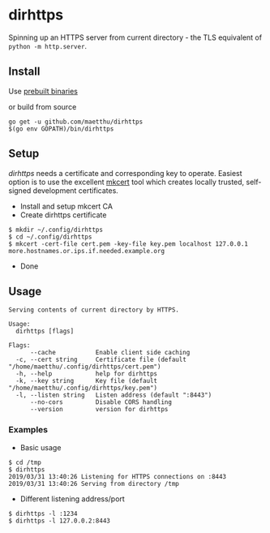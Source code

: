 # dirhttps

Spinning up an HTTPS server from current directory - the TLS equivalent of `python -m http.server`.

## Install

Use [prebuilt binaries](https://github.com/maetthu/dirhttps/releases)

or build from source

```
go get -u github.com/maetthu/dirhttps
$(go env GOPATH)/bin/dirhttps
```

## Setup

_dirhttps_ needs a certificate and corresponding key to operate. Easiest option is to use the excellent [mkcert](https://github.com/FiloSottile/mkcert) tool which creates locally trusted, self-signed development certificates.

* Install and setup mkcert CA
* Create dirhttps certificate

``` 
$ mkdir ~/.config/dirhttps
$ cd ~/.config/dirhttps
$ mkcert -cert-file cert.pem -key-file key.pem localhost 127.0.0.1 more.hostnames.or.ips.if.needed.example.org
```

* Done

## Usage

``` 
Serving contents of current directory by HTTPS.

Usage:
  dirhttps [flags]

Flags:
      --cache           Enable client side caching
  -c, --cert string     Certificate file (default "/home/maetthu/.config/dirhttps/cert.pem")
  -h, --help            help for dirhttps
  -k, --key string      Key file (default "/home/maetthu/.config/dirhttps/key.pem")
  -l, --listen string   Listen address (default ":8443")
      --no-cors         Disable CORS handling
      --version         version for dirhttps
```

### Examples

* Basic usage

```
$ cd /tmp
$ dirhttps  
2019/03/31 13:40:26 Listening for HTTPS connections on :8443
2019/03/31 13:40:26 Serving from directory /tmp
```

* Different listening address/port

```
$ dirhttps -l :1234
$ dirhttps -l 127.0.0.2:8443
```

